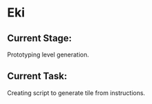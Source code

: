 # Eki
## Current Stage:
Prototyping level generation.
## Current Task:
Creating script to generate tile from instructions.
